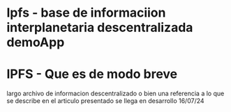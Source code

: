 # Ipfs - base de informaciion interplanetaria descentralizada demoApp


# IPFS - Que es de modo breve 

<p> largo archivo de informacion descentralizado o bien una referencia a lo que se describe en el articulo presentado se llega en desarrollo 16/07/24<p>
